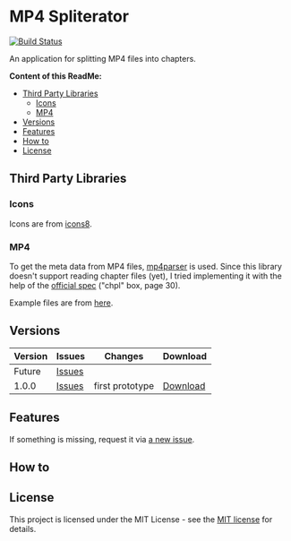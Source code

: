 # MP4 Spliterator

[![Build Status](https://travis-ci.com/slothsoft/mp4-spliterator.svg?branch=master)](https://travis-ci.com/slothsoft/mp4-spliterator)

An application for splitting MP4 files into chapters. 


**Content of this ReadMe:**

- [Third Party Libraries](#third-party-libraries)
    - [Icons](#icons)
    - [MP4](#mp4)
- [Versions](#versions)
- [Features](#features)
- [How to](#how-to)
- [License](#license)


## Third Party Libraries

### Icons

Icons are from [icons8](https://icons8.de/).


### MP4

To get the meta data from MP4 files, [mp4parser](https://github.com/sannies/mp4parser) is used. Since this library doesn't support reading chapter files (yet), I tried implementing it with the help of the [official spec](https://www.adobe.com/content/dam/acom/en/devnet/flv/video_file_format_spec_v10.pdf) ("chpl" box, page 30).

Example files are from [here](http://techslides.com/sample-webm-ogg-and-mp4-video-files-for-html5).



##  Versions


| Version       | Issues | Changes       | Download      |
| ------------- | ------ | ------------- | ------------- |
| Future | [Issues](https://github.com/slothsoft/mp4-spliterator/issues) | | |
| 1.0.0 | [Issues](https://github.com/slothsoft/mp4-spliterator/milestone/1?closed=1) | first prototype | [Download](https://github.com/slothsoft/mp4-spliterator/releases/tag/1.0.0)



##  Features

If something is missing, request it via [a new issue](https://github.com/slothsoft/mp4-spliterator/issues/new).


## How to


## License

This project is licensed under the MIT License - see the [MIT license](LICENSE) for details.
